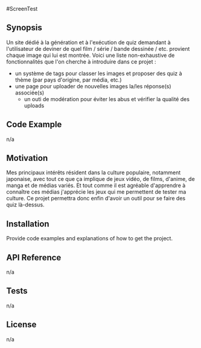 #ScreenTest

## Synopsis

Un site dédié à la génération et à l'exécution de quiz demandant à l'utilisateur de deviner de quel film / série / bande dessinée / etc. provient chaque image qui lui est montrée.
Voici une liste non-exhaustive de fonctionnalités que l'on cherche à introduire dans ce projet :
 - un système de tags pour classer les images et proposer des quiz à thème (par pays d'origine, par média, etc.)
 - une page pour uploader de nouvelles images la/les réponse(s) associée(s)
	- un outi de modération pour éviter les abus et vérifier la qualité des uploads

## Code Example

n/a

## Motivation

Mes principaux intérêts résident dans la culture populaire, notamment japonaise, avec tout ce que ça implique de jeux vidéo, de films, d'anime, de manga et de médias variés. Et tout comme il est agréable d'apprendre à connaître ces médias j'apprécie les jeux qui me permettent de tester ma culture. Ce projet permettra donc enfin d'avoir un outil pour se faire des quiz là-dessus.

## Installation

Provide code examples and explanations of how to get the project.

## API Reference

n/a

## Tests

n/a

## License

n/a